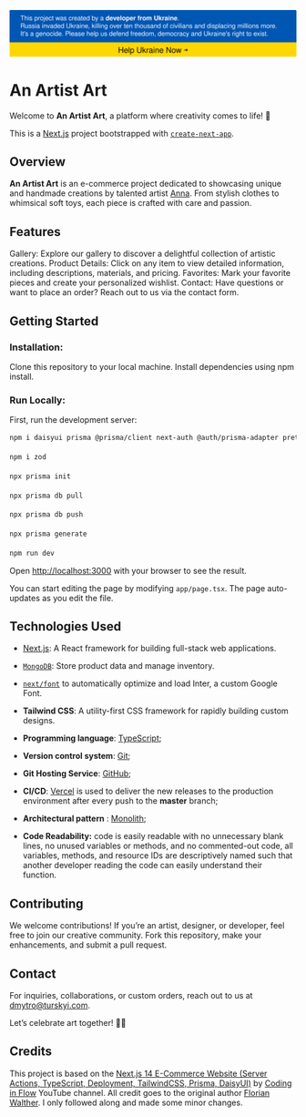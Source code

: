 [![Stand With Ukraine](https://raw.githubusercontent.com/vshymanskyy/StandWithUkraine/main/banner-direct-single.svg)](https://stand-with-ukraine.pp.ua)

# An Artist Art

Welcome to **An Artist Art**, a platform where creativity comes to life! 🎨

This is a [Next.js](https://nextjs.org/) project bootstrapped with [`create-next-app`](https://github.com/vercel/next.js/tree/canary/packages/create-next-app).

## Overview

**An Artist Art** is an e-commerce project dedicated to showcasing unique and handmade creations by talented artist [Anna](https://www.instagram.com/anartistart). From stylish clothes to whimsical soft toys, each piece is crafted with care and passion.

## Features

Gallery: Explore our gallery to discover a delightful collection of artistic creations.
Product Details: Click on any item to view detailed information, including descriptions, materials, and pricing.
Favorites: Mark your favorite pieces and create your personalized wishlist.
Contact: Have questions or want to place an order? Reach out to us via the contact form.

## Getting Started

### Installation:

Clone this repository to your local machine.
Install dependencies using npm install.

### Run Locally:

First, run the development server:

```bash
npm i daisyui prisma @prisma/client next-auth @auth/prisma-adapter prettier eslint-config-prettier prettier-plugin-tailwindcss

npm i zod

npx prisma init

npx prisma db pull

npx prisma db push

npx prisma generate

npm run dev

```

Open [http://localhost:3000](http://localhost:3000) with your browser to see the result.

You can start editing the page by modifying `app/page.tsx`. The page auto-updates as you edit the file.

## Technologies Used

- [Next.js](https://nextjs.org/): A React framework for building full-stack web applications.

- [`MongoDB`](https://www.mongodb.com/): Store product data and manage inventory.

- [`next/font`](https://nextjs.org/docs/basic-features/font-optimization) to automatically optimize and load Inter, a custom Google Font.

- **Tailwind CSS**: A utility-first CSS framework for rapidly building custom
  designs.

- **Programming language**: [TypeScript](https://www.typescriptlang.org);

- **Version control system**: [Git](https://git-scm.com);

- **Git Hosting Service**: [GitHub](https://github.com);

- **CI/CD**: [Vercel](https://vercel.com/features/previews) is used to
  deliver the new releases to the production environment after every push to the
  **master** branch;

- **Architectural pattern** :
  [Monolith](https://learn.microsoft.com/en-us/dotnet/architecture/modern-web-apps-azure/common-web-application-architectures#all-in-one-applications);

- **Code Readability:** code is easily readable with no unnecessary blank lines,
  no unused variables
  or methods, and no commented-out code, all variables, methods, and resource
  IDs are descriptively
  named such that another developer reading the code can easily understand their
  function.

## Contributing

We welcome contributions! If you’re an artist, designer, or developer, feel free to join our creative community. Fork this repository, make your enhancements, and submit a pull request.

## Contact

For inquiries, collaborations, or custom orders, reach out to us at dmytro@turskyi.com.

Let’s celebrate art together! 🌟🎨

## Credits

This project is based on the
[Next.js 14 E-Commerce Website (Server Actions, TypeScript, Deployment, TailwindCSS, Prisma, DaisyUI)](https://youtu.be/AaiijESQH5o?si=2Bxmsw5_tHhQ6gEN)
by [Coding in Flow](https://github.com/codinginflow) YouTube channel.
All credit goes to the original
author [Florian Walther](https://github.com/florianwalther-private).
I only followed
along and made some minor changes.
